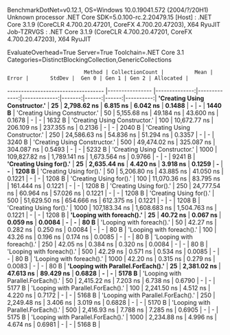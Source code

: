 
BenchmarkDotNet=v0.12.1, OS=Windows 10.0.19041.572 (2004/?/20H1)
Unknown processor
.NET Core SDK=5.0.100-rc.2.20479.15
  [Host]     : .NET Core 3.1.9 (CoreCLR 4.700.20.47201, CoreFX 4.700.20.47203), X64 RyuJIT
  Job-TZRVGS : .NET Core 3.1.9 (CoreCLR 4.700.20.47201, CoreFX 4.700.20.47203), X64 RyuJIT

EvaluateOverhead=True  Server=True  Toolchain=.NET Core 3.1  
Categories=DistinctBlockingCollection,GenericCollections  

                             Method | CollectionCount |          Mean |        Error |       StdDev |  Gen 0 | Gen 1 | Gen 2 | Allocated |
----------------------------------- |---------------- |--------------:|-------------:|-------------:|-------:|------:|------:|----------:|
      **'Creating Using Constructor.'** |              **25** |   **2,798.62 ns** |     **6.815 ns** |     **6.042 ns** | **0.1488** |     **-** |     **-** |    **1440 B** |
      'Creating Using Constructor.' |              50 |   5,155.68 ns |    49.184 ns |    43.600 ns | 0.1678 |     - |     - |    1632 B |
      'Creating Using Constructor.' |             100 |  10,672.77 ns |   206.109 ns |   237.355 ns | 0.2136 |     - |     - |    2040 B |
      'Creating Using Constructor.' |             250 |  24,586.63 ns |    54.836 ns |    51.294 ns | 0.3357 |     - |     - |    3240 B |
      'Creating Using Constructor.' |             500 |  49,474.02 ns |   325.087 ns |   304.087 ns | 0.5493 |     - |     - |    5232 B |
      'Creating Using Constructor.' |            1000 | 109,827.82 ns | 1,789.141 ns | 1,673.564 ns | 0.9766 |     - |     - |    9241 B |
            **'Creating Using for().'** |              **25** |   **2,635.44 ns** |     **4.420 ns** |     **3.918 ns** | **0.1259** |     **-** |     **-** |    **1208 B** |
            'Creating Using for().' |              50 |   5,206.80 ns |    43.885 ns |    41.050 ns | 0.1221 |     - |     - |    1208 B |
            'Creating Using for().' |             100 |  11,070.36 ns |    83.795 ns |   161.444 ns | 0.1221 |     - |     - |    1208 B |
            'Creating Using for().' |             250 |  24,777.54 ns |    60.964 ns |    57.026 ns | 0.1221 |     - |     - |    1208 B |
            'Creating Using for().' |             500 |  51,629.50 ns |   654.666 ns |   612.375 ns | 0.1221 |     - |     - |    1208 B |
            'Creating Using for().' |            1000 | 107,183.34 ns | 1,608.683 ns | 1,504.763 ns | 0.1221 |     - |     - |    1208 B |
          **'Looping with foreach().'** |              **25** |      **40.72 ns** |     **0.067 ns** |     **0.059 ns** | **0.0084** |     **-** |     **-** |      **80 B** |
          'Looping with foreach().' |              50 |      42.27 ns |     0.282 ns |     0.250 ns | 0.0084 |     - |     - |      80 B |
          'Looping with foreach().' |             100 |      43.26 ns |     0.196 ns |     0.174 ns | 0.0085 |     - |     - |      80 B |
          'Looping with foreach().' |             250 |      42.05 ns |     0.384 ns |     0.320 ns | 0.0084 |     - |     - |      80 B |
          'Looping with foreach().' |             500 |      42.29 ns |     0.571 ns |     0.534 ns | 0.0085 |     - |     - |      80 B |
          'Looping with foreach().' |            1000 |      42.20 ns |     0.315 ns |     0.279 ns | 0.0083 |     - |     - |      80 B |
 **'Looping with Parallel.ForEach().'** |              **25** |   **2,381.02 ns** |    **47.613 ns** |    **89.429 ns** | **0.6828** |     **-** |     **-** |    **5178 B** |
 'Looping with Parallel.ForEach().' |              50 |   2,415.22 ns |     7.203 ns |     6.738 ns | 0.6790 |     - |     - |    5177 B |
 'Looping with Parallel.ForEach().' |             100 |   2,241.50 ns |     4.512 ns |     4.220 ns | 0.7172 |     - |     - |    5168 B |
 'Looping with Parallel.ForEach().' |             250 |   2,249.48 ns |     3.406 ns |     3.019 ns | 0.6828 |     - |     - |    5170 B |
 'Looping with Parallel.ForEach().' |             500 |   2,416.93 ns |     7.788 ns |     7.285 ns | 0.6905 |     - |     - |    5175 B |
 'Looping with Parallel.ForEach().' |            1000 |   2,234.88 ns |     4.996 ns |     4.674 ns | 0.6981 |     - |     - |    5168 B |
